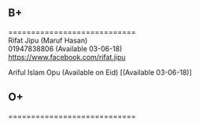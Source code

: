 ## B+
============================  
Rifat Jipu (Maruf Hasan)   
01947838806 (Available 03-06-18)  
https://www.facebook.com/rifat.jipu  


Ariful Islam Opu
(Available on Eid)
[(Available 03-06-18)]



## O+
============================
